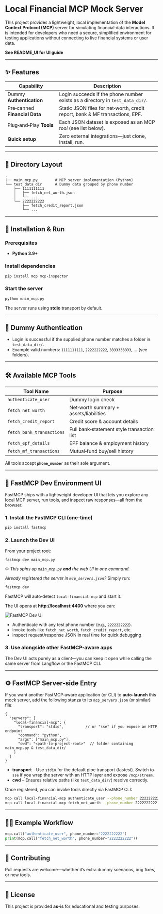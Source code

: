 # Local Financial MCP Mock Server

This project provides a lightweight, local implementation of the **Model Context Protocol (MCP)** server for simulating financial‑data interactions. It is intended for developers who need a secure, simplified environment for testing applications without connecting to live financial systems or user data.

**See README_UI for UI guide**

---

## ✨ Features

| Capability               | Description                                                                 |
|--------------------------|-----------------------------------------------------------------------------|
| Dummy **Authentication** | Login succeeds if the phone number exists as a directory in `test_data_dir/`. |
| Pre‑canned **Financial Data** | Static JSON files for net‑worth, credit report, bank & MF transactions, EPF. |
| Plug‑and‑Play **Tools**  | Each JSON dataset is exposed as an MCP *tool* (see list below).               |
| **Quick setup**          | Zero external integrations—just clone, install, run.                         |

---

## 📂 Directory Layout

```text
.
├── main_mcp.py        # MCP server implementation (Python)
└── test_data_dir      # Dummy data grouped by phone number
    ├── 1111111111
    │   ├── fetch_net_worth.json
    │   └── ...
    └── 2222222222
        ├── fetch_credit_report.json
        └── ...
```

---

## 🔧 Installation & Run

### Prerequisites
* **Python 3.9+**

### Install dependencies
```bash
pip install mcp mcp-inspector
```

### Start the server
```bash
python main_mcp.py
```
The server runs using **stdio** transport by default.

---

## 🔑 Dummy Authentication

* Login is successful if the supplied phone number matches a folder in `test_data_dir/`.
* Example valid numbers: `1111111111`, `2222222222`, `3333333333`, … (see folders).

---

## 🛠️ Available MCP Tools

| Tool Name                  | Purpose                                        |
|----------------------------|------------------------------------------------|
| `authenticate_user`        | Dummy login check                              |
| `fetch_net_worth`          | Net‑worth summary + assets/liabilities         |
| `fetch_credit_report`      | Credit score & account details                 |
| `fetch_bank_transactions`  | Full bank‑statement style transaction list     |
| `fetch_epf_details`        | EPF balance & employment history               |
| `fetch_mf_transactions`    | Mutual‑fund buy/sell history                   |

All tools accept **`phone_number`** as their sole argument.

---

## 🚀 FastMCP Dev Environment UI

FastMCP ships with a lightweight developer UI that lets you explore any local MCP server, run tools, and inspect raw responses—all from the browser.

### 1. Install the FastMCP CLI (one‑time)
```bash
pip install fastmcp
```

### 2. Launch the Dev UI
From your project root:
```bash
fastmcp dev main_mcp.py
```
⚙️ *This spins up `main_mcp.py` **and** the web UI in one command.*

*Already registered the server in `mcp_servers.json`?*  Simply run:
```bash
fastmcp dev
```
FastMCP will auto‑detect `local-financial-mcp` and start it.

The UI opens at **http://localhost:4400** where you can:

![FastMCP Dev UI](a4c7f9b7-6534-419a-a6f9-902756562c00.png)
- Authenticate with any test phone number (e.g., `2222222222`).
- Invoke tools like `fetch_net_worth`, `fetch_credit_report`, etc.
- Inspect request/response JSON in real time for quick debugging.

### 3. Use alongside other FastMCP‑aware apps
The Dev UI acts purely as a client—you can keep it open while calling the same server from Langflow or the FastMCP CLI.

---

## ⚙️ FastMCP Server‑side Entry

If you want another FastMCP‑aware application (or CLI) to **auto‑launch** this mock server, add the following stanza to its `mcp_servers.json` (or similar) file:

```jsonc
{
  "servers": {
    "local-financial-mcp": {
      "transport": "stdio",          // or "sse" if you expose an HTTP endpoint
      "command": "python",
      "args": ["main_mcp.py"],
      "cwd": "<path-to-project-root>"  // folder containing main_mcp.py & test_data_dir/
    }
  }
}
```

* **transport** – Use `stdio` for the default pipe transport (fastest). Switch to `sse` if you wrap the server with an HTTP layer and expose `/mcp/stream`.
* **cwd** – Ensures relative paths (like `test_data_dir/`) resolve correctly.

Once registered, you can invoke tools directly via FastMCP CLI:

```bash
mcp call local-financial-mcp authenticate_user --phone_number 2222222222
mcp call local-financial-mcp fetch_net_worth --phone_number 2222222222
```

---

## 🧑‍💻 Example Workflow

```python
mcp.call("authenticate_user", phone_number="2222222222")
print(mcp.call("fetch_net_worth", phone_number="2222222222"))
```

---

## 🤝 Contributing
Pull requests are welcome—whether it’s extra dummy scenarios, bug fixes, or new tools.

---

## 🪪 License
This project is provided **as‑is** for educational and testing purposes.

